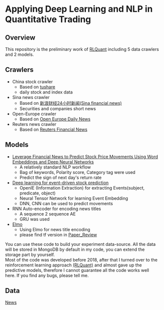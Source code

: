 # Applying Deep Learning and NLP in Quantitative Trading

## Overview

This repository is the preliminary work of [RLQuant](https://github.com/yuriak/RLQuant) including 5 data crawlers and 2 models.  

## Crawlers
- China stock crawler 
    - Based on [tushare](https://github.com/waditu/tushare)
    - daily stock and index data  
- Sina news crawler
    - Based on [新浪财经24小时新闻(Sina financial news)](http://live.sina.com.cn/zt/f/v/finance/globalnews1)
    - Securities and companies short news
- Open-Europe crawler
    - Based on [Open Europe Daily News](https://openeurope.org.uk/today/daily-shakeup/)
- Reuters news crawler
    - Based on [Reuters Financial News](https://mobile.reuters.com/)  

## Models
- [Leverage Financial News to Predict Stock Price Movements Using Word Embeddings and Deep Neural Networks](http://aclweb.org/anthology/N16-1041)  
    - A relatively standard NLP workflow
    - Bag of keywords, Polarity score, Category tag were used
    - Predict the sign of next day's return rate
- [Deep learning for event-driven stock prediction](http://dl.acm.org/citation.cfm?id=2832415.2832572)
    - OpenIE (Information Extraction) for extracting Events(subject, predicate, object)
    - Neural Tensor Network for learning Event Embedding
    - DNN, CNN can be used to predict movements
- RNN Auto-encoder for encoding news titles
    - A sequence 2 sequence AE
    - GRU was used
- [Elmo](https://arxiv.org/abs/1802.05365)
    - Using Elmo for news title encoding
    - please find tf version in [Paper_Review](https://github.com/QuantumAgent/Paper_Review)
    
You can use these code to build your experiment data-source. All the data will be stored in MongoDB by default in my code, you can extend the storage part by yourself.  
Most of the code was developed before 2018, after that I turned over to the reinforcement learning approach [(RLQuant)](https://github.com/yuriak/RLQuant) and almost gave up the predictive models, therefore I cannot guarantee all the code works well here. If you find any bugs, please tell me.

## Data
[News](https://drive.google.com/open?id=1DJsEsrsSRIvc5f9YhIaJ2xP5iy4AAxXz)
